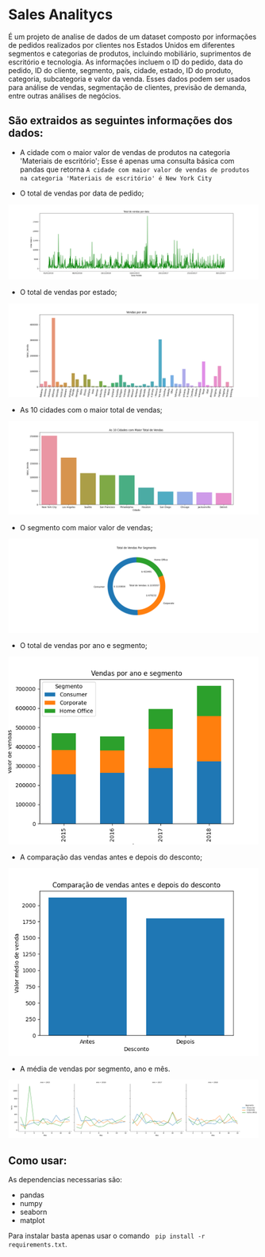 # Sales Analitycs 
É um projeto de analise de dados de um dataset composto por informações de pedidos realizados por clientes nos Estados Unidos em diferentes segmentos e categorias de produtos, incluindo mobiliário, suprimentos de escritório e tecnologia. As informações incluem o ID do pedido, data do pedido, ID do cliente, segmento, país, cidade, estado, ID do produto, categoria, subcategoria e valor da venda. Esses dados podem ser usados para análise de vendas, segmentação de clientes, previsão de demanda, entre outras análises de negócios. 

## São extraidos as seguintes informações dos dados:

- A cidade com o maior valor de vendas de produtos na categoria 'Materiais de escritório';
Esse é apenas uma consulta básica com pandas que retorna ``A cidade com maior valor de vendas de produtos na categoria 'Materiais de escritório' é New York City``

- O total de vendas por data de pedido;

![data](./img/total_vendas_por_data.png)


- O total de vendas por estado;

![data](./img/total_vendas_por_estado.png)

- As 10 cidades com o maior total de vendas;

![data](./img/10_cidades_maior_vendas.png)

- O segmento com maior valor de vendas;

![data](./img/total_vendas_segmento.png)


- O total de vendas por ano e segmento;

![data](./img/total_vendas_ano_segmento.png)


- A comparação das vendas antes e depois do desconto;

![data](./img/vendas_descontos.png)


- A média de vendas por segmento, ano e mês.

![data](./img/media_vendas_segmento_ano_mes.png)

## Como usar:
As dependencias necessarias são:

- pandas
- numpy
- seaborn
- matplot
 
Para instalar basta apenas usar o comando `` pip install -r requirements.txt``.

